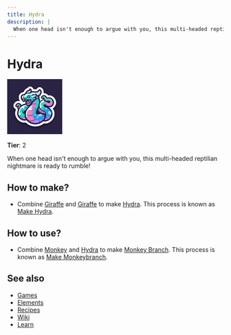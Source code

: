 ```yaml
---
title: Hydra
description: |
  When one head isn't enough to argue with you, this multi-headed reptilian nightmare is ready to rumble!
---
```

# Hydra

![](../images/item.hydra.png)

**Tier**: 2

When one head isn't enough to argue with you, this multi-headed reptilian nightmare is ready to rumble!

## How to make?

* Combine [Giraffe](/wiki/elements/giraffe) and [Giraffe](/wiki/elements/giraffe) to make [Hydra](/wiki/elements/hydra). This process is known as [Make Hydra](/wiki/recipes/make-hydra).

## How to use?

* Combine [Monkey](/wiki/elements/monkey) and [Hydra](/wiki/elements/hydra) to make [Monkey Branch](/wiki/elements/monkey-branch). This process is known as [Make Monkeybranch](/wiki/recipes/make-monkeybranch).

## See also

* [Games](/wiki/games)
* [Elements](/wiki/elements)
* [Recipes](/wiki/recipes)
* [Wiki](/wiki/index)
* [Learn](/learn/index)